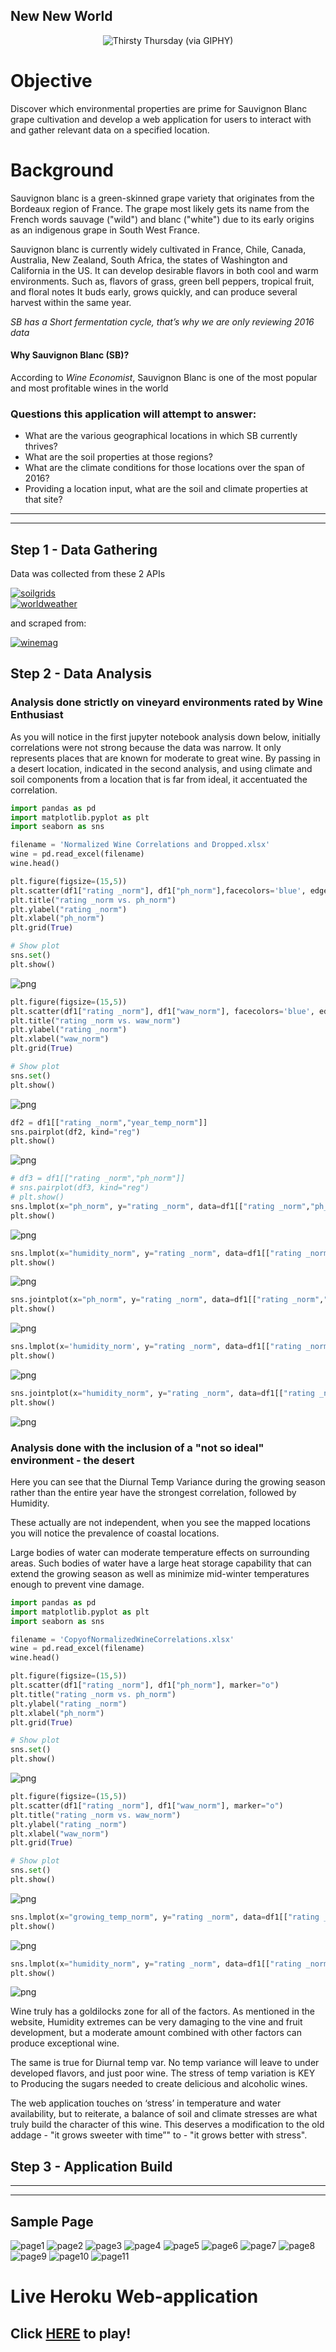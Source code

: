 ## New New World

<p align="center">
    <img alt='Thirsty Thursday (via GIPHY)' src="https://media.giphy.com/media/afFg1TjbR9s2I/giphy.gif"/>
</p>


# Objective

Discover which environmental properties are prime for Sauvignon Blanc grape cultivation and develop a web application for users to interact with and gather relevant data on a specified location.


# Background

Sauvignon blanc is a green-skinned grape variety that originates from the Bordeaux region of France. The grape most likely gets its name from the French words sauvage ("wild") and blanc ("white") due to its early origins as an indigenous grape in South West France.


Sauvignon blanc is currently widely cultivated in France, Chile, Canada, Australia, New Zealand, South Africa, the states of Washington and California in the US. It can develop desirable flavors in both cool and warm environments. Such as, flavors of grass, green bell peppers, tropical fruit, and floral notes It buds early, grows quickly, and can produce several harvest within the same year.

_SB has a Short fermentation cycle, that’s why we are only reviewing 2016 data_


#### Why Sauvignon Blanc (SB)?
According to _Wine Economist_, Sauvignon Blanc is one of the most popular and most profitable wines in the world


### Questions this application will attempt to answer:
+ What are the various geographical locations in which SB currently thrives?
+ What are the soil properties at those regions?
+ What are the climate conditions for those locations over the span of 2016?
+ Providing a location input, what are the soil and climate properties at that site?


---

---


## Step 1 - Data Gathering

Data was collected from these 2 APIs

<a href="https://rest.soilgrids.org/">![soilgrids](images/soilgrids.png)</a><br>
<a href="https://developer.worldweatheronline.com/">![worldweather](images/worldweather.png)</a>

and scraped from:

<a href="https://www.winemag.com/">![winemag](images/wenthusiast.jpg)</a>


## Step 2 - Data Analysis

### Analysis done strictly on vineyard environments rated by Wine Enthusiast

As you will notice in the first jupyter notebook analysis down below, initially correlations were not strong because the data was narrow. It only represents places that are known for moderate to great wine. By passing in a desert location, indicated in the second analysis, and using climate and soil components from a location that is far from ideal, it accentuated the correlation.


```python
import pandas as pd
import matplotlib.pyplot as plt
import seaborn as sns
```


```python
filename = 'Normalized Wine Correlations and Dropped.xlsx'
wine = pd.read_excel(filename)
wine.head()
```




<div>
<!-- <style>
    .dataframe thead tr:only-child th {
        text-align: right;
    }

    .dataframe thead th {
        text-align: left;
    }

    .dataframe tbody tr th {
        vertical-align: top;
    }
</style> -->
<table border="1" class="dataframe">
  <thead>
    <tr style="text-align: right;">
      <th></th>
      <th>iso3</th>
      <th>appell_city</th>
      <th>appell_country</th>
      <th>appell_region</th>
      <th>appell_state</th>
      <th>lat</th>
      <th>lon</th>
      <th>lat.1</th>
      <th>lon.1</th>
      <th>price</th>
      <th>...</th>
      <th>clay_correl</th>
      <th>pH</th>
      <th>ph_norm</th>
      <th>ph_correl</th>
      <th>water_at_withering</th>
      <th>waw_norm</th>
      <th>waw_correl</th>
      <th>bulk_density</th>
      <th>bulk_norm</th>
      <th>bulk_correl</th>
    </tr>
  </thead>
  <tbody>
    <tr>
      <th>0</th>
      <td>ARG</td>
      <td>Argentina</td>
      <td>Argentina</td>
      <td>Mendoza Province</td>
      <td>Mendoza Province</td>
      <td>-32.889625</td>
      <td>-68.852687</td>
      <td>-32.889625</td>
      <td>-68.852687</td>
      <td>18</td>
      <td>...</td>
      <td>-0.027127</td>
      <td>77</td>
      <td>78.34375</td>
      <td>-0.211055</td>
      <td>17</td>
      <td>34.0</td>
      <td>0.092602</td>
      <td>1489</td>
      <td>66.089655</td>
      <td>0.032192</td>
    </tr>
    <tr>
      <th>1</th>
      <td>ARG</td>
      <td>Mendoza Province</td>
      <td>Argentina</td>
      <td>Luján de Cuyo</td>
      <td>Mendoza Province</td>
      <td>-33.039104</td>
      <td>-68.879864</td>
      <td>-33.039104</td>
      <td>-68.879864</td>
      <td>42</td>
      <td>...</td>
      <td>NaN</td>
      <td>78</td>
      <td>81.43750</td>
      <td>NaN</td>
      <td>17</td>
      <td>34.0</td>
      <td>NaN</td>
      <td>1518</td>
      <td>72.689655</td>
      <td>NaN</td>
    </tr>
    <tr>
      <th>2</th>
      <td>ARG</td>
      <td>Mendoza Province</td>
      <td>Argentina</td>
      <td>Mendoza</td>
      <td>Mendoza Province</td>
      <td>-32.889459</td>
      <td>-68.845839</td>
      <td>-32.889459</td>
      <td>-68.845839</td>
      <td>10</td>
      <td>...</td>
      <td>NaN</td>
      <td>77</td>
      <td>78.34375</td>
      <td>NaN</td>
      <td>17</td>
      <td>34.0</td>
      <td>NaN</td>
      <td>1479</td>
      <td>63.813793</td>
      <td>NaN</td>
    </tr>
    <tr>
      <th>3</th>
      <td>ARG</td>
      <td>Mendoza Province</td>
      <td>Argentina</td>
      <td>Uco Valley</td>
      <td>Mendoza Province</td>
      <td>-33.600036</td>
      <td>-69.282703</td>
      <td>-33.600036</td>
      <td>-69.282703</td>
      <td>15</td>
      <td>...</td>
      <td>NaN</td>
      <td>78</td>
      <td>81.43750</td>
      <td>NaN</td>
      <td>18</td>
      <td>40.6</td>
      <td>NaN</td>
      <td>1421</td>
      <td>50.613793</td>
      <td>NaN</td>
    </tr>
    <tr>
      <th>4</th>
      <td>ARG</td>
      <td>Mendoza Province</td>
      <td>Argentina</td>
      <td>Uco Valley</td>
      <td>Mendoza Province</td>
      <td>-33.600036</td>
      <td>-69.282703</td>
      <td>-33.600036</td>
      <td>-69.282703</td>
      <td>10</td>
      <td>...</td>
      <td>NaN</td>
      <td>78</td>
      <td>81.43750</td>
      <td>NaN</td>
      <td>18</td>
      <td>40.6</td>
      <td>NaN</td>
      <td>1421</td>
      <td>50.613793</td>
      <td>NaN</td>
    </tr>
  </tbody>
</table>
<p>5 rows × 105 columns</p>
</div>




```python
df = wine[['growing_temp_correl','year_temp_correl','max_temp_correl','min_temp_correl','max_min_correl',
      'hum_correl','precip_correl','carbon_correl','cec_correl','clay_correl','ph_correl',
      'waw_correl','bulk_correl']]
new_df = df[0:1]
new_df
```




<div>
<!-- <style>
    .dataframe thead tr:only-child th {
        text-align: right;
    }

    .dataframe thead th {
        text-align: left;
    }

    .dataframe tbody tr th {
        vertical-align: top;
    }
</style> -->
<table border="1" class="dataframe">
  <thead>
    <tr style="text-align: right;">
      <th></th>
      <th>growing_temp_correl</th>
      <th>year_temp_correl</th>
      <th>max_temp_correl</th>
      <th>min_temp_correl</th>
      <th>max_min_correl</th>
      <th>hum_correl</th>
      <th>precip_correl</th>
      <th>carbon_correl</th>
      <th>cec_correl</th>
      <th>clay_correl</th>
      <th>ph_correl</th>
      <th>waw_correl</th>
      <th>bulk_correl</th>
    </tr>
  </thead>
  <tbody>
    <tr>
      <th>0</th>
      <td>-0.134643</td>
      <td>-0.044223</td>
      <td>-0.152918</td>
      <td>-0.02064</td>
      <td>-0.104366</td>
      <td>0.148011</td>
      <td>0.116698</td>
      <td>0.047044</td>
      <td>0.044261</td>
      <td>-0.027127</td>
      <td>-0.211055</td>
      <td>0.092602</td>
      <td>0.032192</td>
    </tr>
  </tbody>
</table>
</div>




```python
new_df.plot(kind='bar',figsize=(15,5))
plt.title("Correlation coefficient Comparison")
plt.ylabel("Correlation coefficient")
plt.xlabel("Factor")
plt.show()
```


![png](images/analysis/output_3_0.png)



```python
df1 = wine[['growing_temp_norm','rating _norm','year_temp_norm','max_temp_norm','min_temp_norm','max_min_norm',
      'humidity_norm','precip_norm','carbon_norm','cec_norm','clay_norm','ph_norm','waw_norm','bulk_norm']]
df1.head()
```




<div>
<!-- <style>
    .dataframe thead tr:only-child th {
        text-align: right;
    }

    .dataframe thead th {
        text-align: left;
    }

    .dataframe tbody tr th {
        vertical-align: top;
    }
</style> -->
<table border="1" class="dataframe">
  <thead>
    <tr style="text-align: right;">
      <th></th>
      <th>growing_temp_norm</th>
      <th>rating _norm</th>
      <th>year_temp_norm</th>
      <th>max_temp_norm</th>
      <th>min_temp_norm</th>
      <th>max_min_norm</th>
      <th>humidity_norm</th>
      <th>precip_norm</th>
      <th>carbon_norm</th>
      <th>cec_norm</th>
      <th>clay_norm</th>
      <th>ph_norm</th>
      <th>waw_norm</th>
      <th>bulk_norm</th>
    </tr>
  </thead>
  <tbody>
    <tr>
      <th>0</th>
      <td>66.961771</td>
      <td>23.846154</td>
      <td>73.608726</td>
      <td>66.775003</td>
      <td>59.742481</td>
      <td>64.481524</td>
      <td>33.70719</td>
      <td>36.689004</td>
      <td>10.658537</td>
      <td>10.580645</td>
      <td>67.00</td>
      <td>78.34375</td>
      <td>34.0</td>
      <td>66.089655</td>
    </tr>
    <tr>
      <th>1</th>
      <td>66.961771</td>
      <td>46.692308</td>
      <td>73.608726</td>
      <td>66.775003</td>
      <td>59.742481</td>
      <td>64.481524</td>
      <td>33.70719</td>
      <td>36.689004</td>
      <td>8.243902</td>
      <td>10.580645</td>
      <td>64.25</td>
      <td>81.43750</td>
      <td>34.0</td>
      <td>72.689655</td>
    </tr>
    <tr>
      <th>2</th>
      <td>66.961771</td>
      <td>31.461538</td>
      <td>73.608726</td>
      <td>66.775003</td>
      <td>59.742481</td>
      <td>64.481524</td>
      <td>33.70719</td>
      <td>36.689004</td>
      <td>10.658537</td>
      <td>16.967742</td>
      <td>64.25</td>
      <td>78.34375</td>
      <td>34.0</td>
      <td>63.813793</td>
    </tr>
    <tr>
      <th>3</th>
      <td>66.961771</td>
      <td>39.076923</td>
      <td>73.608726</td>
      <td>66.775003</td>
      <td>59.742481</td>
      <td>64.481524</td>
      <td>33.70719</td>
      <td>36.689004</td>
      <td>17.902439</td>
      <td>32.935484</td>
      <td>61.50</td>
      <td>81.43750</td>
      <td>40.6</td>
      <td>50.613793</td>
    </tr>
    <tr>
      <th>4</th>
      <td>66.961771</td>
      <td>31.461538</td>
      <td>73.608726</td>
      <td>66.775003</td>
      <td>59.742481</td>
      <td>64.481524</td>
      <td>33.70719</td>
      <td>36.689004</td>
      <td>17.902439</td>
      <td>32.935484</td>
      <td>61.50</td>
      <td>81.43750</td>
      <td>40.6</td>
      <td>50.613793</td>
    </tr>
  </tbody>
</table>
</div>




```python
plt.figure(figsize=(15,5))
plt.scatter(df1["rating _norm"], df1["year_temp_norm"],facecolors='blue', edgecolors='black', marker="o")
plt.title("rating _norm vs. year_temp_norm")
plt.ylabel("rating _norm")
plt.xlabel("year_temp_norm")
plt.grid(True)

# Show plot
sns.set()
plt.show()
```


![png](images/analysis/output_5_0.png)



```python
plt.figure(figsize=(15,5))
plt.scatter(df1["rating _norm"], df1["max_temp_norm"],facecolors='blue', edgecolors='black', marker="o")
plt.title("rating _norm vs. max_temp_norm")
plt.ylabel("rating _norm")
plt.xlabel("max_temp_norm")
plt.grid(True)

# Show plot
sns.set()
plt.show()
```


![png](images/analysis/output_6_0.png)



```python
plt.figure(figsize=(15,5))
plt.scatter(df1["rating _norm"], df1["max_min_norm"],facecolors='blue', edgecolors='black', marker="o")
plt.title("rating _norm vs. max_min_norm")
plt.ylabel("rating _norm")
plt.xlabel("max_min_norm")
plt.grid(True)

# Show plot
sns.set()
plt.show()
```


![png](images/analysis/output_7_0.png)



```python
plt.figure(figsize=(15,5))
plt.scatter(df1["rating _norm"], df1["humidity_norm"],facecolors='blue', edgecolors='black', marker="o")
plt.title("rating _norm vs. humidity_norm")
plt.ylabel("rating _norm")
plt.xlabel("humidity_norm")
plt.grid(True)

# Show plot
sns.set()
plt.show()
```


![png](images/analysis/output_8_0.png)



```python
plt.figure(figsize=(15,5))
plt.scatter(df1["rating _norm"], df1["precip_norm"],facecolors='blue', edgecolors='black', marker="o")
plt.title("rating _norm vs. precip_norm")
plt.ylabel("rating _norm")
plt.xlabel("precip_norm")
plt.grid(True)

# Show plot
sns.set()
plt.show()
```


![png](images/analysis/output_9_0.png)



```python
plt.figure(figsize=(15,5))
plt.scatter(df1["rating _norm"], df1["carbon_norm"], facecolors='blue', edgecolors='black',marker="o")
plt.title("rating _norm vs. carbon_norm")
plt.ylabel("rating _norm")
plt.xlabel("carbon_norm")
plt.grid(True)

# Show plot
sns.set()
plt.show()
```


![png](images/analysis/output_10_0.png)



<!-- ```python
plt.figure(figsize=(15,5))
plt.scatter(df1["rating _norm"], df1["cec_norm"],facecolors='blue', edgecolors='black', marker="o")
plt.title("rating _norm vs. cec_norm")
plt.ylabel("rating _norm")
plt.xlabel("cec_norm")
plt.grid(True)

# Show plot
sns.set()
plt.show()
```


![png](images/analysis/output_11_0.png) -->



<!-- ```python
plt.figure(figsize=(15,5))
plt.scatter(df1["rating _norm"], df1["clay_norm"], facecolors='blue', edgecolors='black',marker="o")
plt.title("rating _norm vs. clay_norm")
plt.ylabel("rating _norm")
plt.xlabel("clay_norm")
plt.grid(True)

# Show plot
sns.set()
plt.show()
```


![png](images/analysis/output_12_0.png) -->



```python
plt.figure(figsize=(15,5))
plt.scatter(df1["rating _norm"], df1["ph_norm"],facecolors='blue', edgecolors='black', marker="o")
plt.title("rating _norm vs. ph_norm")
plt.ylabel("rating _norm")
plt.xlabel("ph_norm")
plt.grid(True)

# Show plot
sns.set()
plt.show()
```


![png](images/analysis/output_13_0.png)



```python
plt.figure(figsize=(15,5))
plt.scatter(df1["rating _norm"], df1["waw_norm"], facecolors='blue', edgecolors='black',marker="o")
plt.title("rating _norm vs. waw_norm")
plt.ylabel("rating _norm")
plt.xlabel("waw_norm")
plt.grid(True)

# Show plot
sns.set()
plt.show()
```


![png](images/analysis/output_14_0.png)



<!-- ```python
plt.figure(figsize=(15,5))
plt.scatter(df1["rating _norm"], df1["bulk_norm"],facecolors='blue', edgecolors='black', marker="o")
plt.title("rating _norm vs. bulk_norm")
plt.ylabel("rating _norm")
plt.xlabel("bulk_norm")
plt.grid(True)

# Show plot
sns.set()
plt.show()
```


![png](images/analysis/output_15_0.png) -->



<!-- ```python
# multiple linear correlations
```


```python
sns.pairplot(df1, kind="reg")
plt.show()
```


![png](images/analysis/output_17_0.png) -->



```python
df2 = df1[["rating _norm","year_temp_norm"]]
sns.pairplot(df2, kind="reg")
plt.show()
```


![png](images/analysis/output_18_0.png)



```python
# df3 = df1[["rating _norm","ph_norm"]]
# sns.pairplot(df3, kind="reg")
# plt.show()
sns.lmplot(x="ph_norm", y="rating _norm", data=df1[["rating _norm","ph_norm"]], x_jitter=.05)
plt.show()
```


![png](images/analysis/output_19_0.png)



```python
sns.lmplot(x="humidity_norm", y="rating _norm", data=df1[["rating _norm","humidity_norm"]], x_jitter=.05)
plt.show()
```


![png](images/analysis/output_20_0.png)



```python
sns.jointplot(x="ph_norm", y="rating _norm", data=df1[["rating _norm","ph_norm"]], kind="reg")
plt.show()
```


![png](images/analysis/output_21_0.png)



```python
sns.lmplot(x='humidity_norm', y="rating _norm", data=df1[["rating _norm",'humidity_norm']], x_jitter=.05)
plt.show()
```


![png](images/analysis/output_22_0.png)



```python
sns.jointplot(x="humidity_norm", y="rating _norm", data=df1[["rating _norm","humidity_norm"]], kind="reg")
plt.show()
```


![png](images/analysis/output_23_0.png)


### Analysis done with the inclusion of a "not so ideal" environment - the desert

Here you can see that the Diurnal Temp Variance during the growing season rather than the entire year have the strongest correlation, followed by Humidity.

These actually are not independent, when you see the mapped locations you will notice the prevalence of coastal locations.

Large bodies of water can moderate temperature effects on surrounding areas. Such bodies of water have a large heat storage capability that can extend the growing season as well as minimize mid-winter temperatures enough to prevent vine damage.



```python
import pandas as pd
import matplotlib.pyplot as plt
import seaborn as sns
```


```python
filename = 'CopyofNormalizedWineCorrelations.xlsx'
wine = pd.read_excel(filename)
wine.head()
```




<div>
<!-- <style>
    .dataframe thead tr:only-child th {
        text-align: right;
    }

    .dataframe thead th {
        text-align: left;
    }

    .dataframe tbody tr th {
        vertical-align: top;
    }
</style> -->
<table border="1" class="dataframe">
  <thead>
    <tr style="text-align: right;">
      <th></th>
      <th>iso3</th>
      <th>appell_city</th>
      <th>appell_country</th>
      <th>appell_region</th>
      <th>appell_state</th>
      <th>lat</th>
      <th>lon</th>
      <th>lat.1</th>
      <th>lon.1</th>
      <th>price</th>
      <th>...</th>
      <th>clay_correl</th>
      <th>pH</th>
      <th>ph_norm</th>
      <th>ph_correl</th>
      <th>water_at_withering</th>
      <th>waw_norm</th>
      <th>waw_correl</th>
      <th>bulk_density</th>
      <th>bulk_norm</th>
      <th>bulk_correl</th>
    </tr>
  </thead>
  <tbody>
    <tr>
      <th>0</th>
      <td>ARG</td>
      <td>Argentina</td>
      <td>Argentina</td>
      <td>Mendoza Province</td>
      <td>Mendoza Province</td>
      <td>-32.889625</td>
      <td>-68.852687</td>
      <td>-32.889625</td>
      <td>-68.852687</td>
      <td>18</td>
      <td>...</td>
      <td>0.063138</td>
      <td>77</td>
      <td>78.34375</td>
      <td>-0.178641</td>
      <td>17</td>
      <td>34.0</td>
      <td>0.157543</td>
      <td>1489</td>
      <td>66.089655</td>
      <td>-0.029926</td>
    </tr>
    <tr>
      <th>1</th>
      <td>TEST</td>
      <td>TEST</td>
      <td>TEST</td>
      <td>DESERT</td>
      <td>TEST</td>
      <td>35.011000</td>
      <td>-115.473460</td>
      <td>35.011000</td>
      <td>-115.473460</td>
      <td>0</td>
      <td>...</td>
      <td>NaN</td>
      <td>80</td>
      <td>87.62500</td>
      <td>NaN</td>
      <td>15</td>
      <td>20.8</td>
      <td>NaN</td>
      <td>1591</td>
      <td>89.303448</td>
      <td>NaN</td>
    </tr>
    <tr>
      <th>2</th>
      <td>ARG</td>
      <td>Mendoza Province</td>
      <td>Argentina</td>
      <td>Luján de Cuyo</td>
      <td>Mendoza Province</td>
      <td>-33.039104</td>
      <td>-68.879864</td>
      <td>-33.039104</td>
      <td>-68.879864</td>
      <td>42</td>
      <td>...</td>
      <td>NaN</td>
      <td>78</td>
      <td>81.43750</td>
      <td>NaN</td>
      <td>17</td>
      <td>34.0</td>
      <td>NaN</td>
      <td>1518</td>
      <td>72.689655</td>
      <td>NaN</td>
    </tr>
    <tr>
      <th>3</th>
      <td>ARG</td>
      <td>Mendoza Province</td>
      <td>Argentina</td>
      <td>Mendoza</td>
      <td>Mendoza Province</td>
      <td>-32.889459</td>
      <td>-68.845839</td>
      <td>-32.889459</td>
      <td>-68.845839</td>
      <td>10</td>
      <td>...</td>
      <td>NaN</td>
      <td>77</td>
      <td>78.34375</td>
      <td>NaN</td>
      <td>17</td>
      <td>34.0</td>
      <td>NaN</td>
      <td>1479</td>
      <td>63.813793</td>
      <td>NaN</td>
    </tr>
    <tr>
      <th>4</th>
      <td>ARG</td>
      <td>Mendoza Province</td>
      <td>Argentina</td>
      <td>Uco Valley</td>
      <td>Mendoza Province</td>
      <td>-33.600036</td>
      <td>-69.282703</td>
      <td>-33.600036</td>
      <td>-69.282703</td>
      <td>15</td>
      <td>...</td>
      <td>NaN</td>
      <td>78</td>
      <td>81.43750</td>
      <td>NaN</td>
      <td>18</td>
      <td>40.6</td>
      <td>NaN</td>
      <td>1421</td>
      <td>50.613793</td>
      <td>NaN</td>
    </tr>
  </tbody>
</table>
<p>5 rows × 105 columns</p>
</div>




```python
df = wine[['growing_temp_correl','year_temp_correl','max_temp_correl','min_temp_correl','max_min_correl',
      'hum_correl','precip_correl','carbon_correl','cec_correl','clay_correl','ph_correl',
      'waw_correl','bulk_correl']]
new_df = df[0:1]
new_df
```




<div>
<!-- <style>
    .dataframe thead tr:only-child th {
        text-align: right;
    }

    .dataframe thead th {
        text-align: left;
    }

    .dataframe tbody tr th {
        vertical-align: top;
    }
</style> -->
<table border="1" class="dataframe">
  <thead>
    <tr style="text-align: right;">
      <th></th>
      <th>growing_temp_correl</th>
      <th>year_temp_correl</th>
      <th>max_temp_correl</th>
      <th>min_temp_correl</th>
      <th>max_min_correl</th>
      <th>hum_correl</th>
      <th>precip_correl</th>
      <th>carbon_correl</th>
      <th>cec_correl</th>
      <th>clay_correl</th>
      <th>ph_correl</th>
      <th>waw_correl</th>
      <th>bulk_correl</th>
    </tr>
  </thead>
  <tbody>
    <tr>
      <th>0</th>
      <td>-0.441547</td>
      <td>-0.403961</td>
      <td>-0.230296</td>
      <td>0.08805</td>
      <td>-0.244262</td>
      <td>0.328747</td>
      <td>0.146282</td>
      <td>0.080658</td>
      <td>0.056495</td>
      <td>0.063138</td>
      <td>-0.178641</td>
      <td>0.157543</td>
      <td>-0.029926</td>
    </tr>
  </tbody>
</table>
</div>




```python
new_df.plot(kind='bar',figsize=(15,5))
plt.title("Correlation coefficient Comparison")
plt.ylabel("Correlation coefficient")
plt.xlabel("Factor")
plt.show()
```


![png](images/analysis/output_3_0_1.png)



```python
df1 = wine[['rating _norm','growing_temp_norm','year_temp_norm','max_temp_norm','min_temp_norm','max_min_norm',
      'humidity_norm','precip_norm','carbon_norm','cec_norm','clay_norm','ph_norm','waw_norm','bulk_norm']]
df1.head()
```




<div>
<!-- <style>
    .dataframe thead tr:only-child th {
        text-align: right;
    }

    .dataframe thead th {
        text-align: left;
    }

    .dataframe tbody tr th {
        vertical-align: top;
    }
</style> -->
<table border="1" class="dataframe">
  <thead>
    <tr style="text-align: right;">
      <th></th>
      <th>rating _norm</th>
      <th>growing_temp_norm</th>
      <th>year_temp_norm</th>
      <th>max_temp_norm</th>
      <th>min_temp_norm</th>
      <th>max_min_norm</th>
      <th>humidity_norm</th>
      <th>precip_norm</th>
      <th>carbon_norm</th>
      <th>cec_norm</th>
      <th>clay_norm</th>
      <th>ph_norm</th>
      <th>waw_norm</th>
      <th>bulk_norm</th>
    </tr>
  </thead>
  <tbody>
    <tr>
      <th>0</th>
      <td>89.468085</td>
      <td>26.573825</td>
      <td>31.841776</td>
      <td>53.176157</td>
      <td>59.742481</td>
      <td>48.879743</td>
      <td>59.935612</td>
      <td>36.689004</td>
      <td>10.658537</td>
      <td>10.580645</td>
      <td>67.00</td>
      <td>78.34375</td>
      <td>34.0</td>
      <td>66.089655</td>
    </tr>
    <tr>
      <th>1</th>
      <td>1.000000</td>
      <td>100.000000</td>
      <td>100.000000</td>
      <td>100.000000</td>
      <td>21.283835</td>
      <td>100.000000</td>
      <td>1.000000</td>
      <td>5.118899</td>
      <td>1.000000</td>
      <td>29.741935</td>
      <td>42.25</td>
      <td>87.62500</td>
      <td>20.8</td>
      <td>89.303448</td>
    </tr>
    <tr>
      <th>2</th>
      <td>92.627660</td>
      <td>26.573825</td>
      <td>31.841776</td>
      <td>53.176157</td>
      <td>59.742481</td>
      <td>48.879743</td>
      <td>59.935612</td>
      <td>36.689004</td>
      <td>8.243902</td>
      <td>10.580645</td>
      <td>64.25</td>
      <td>81.43750</td>
      <td>34.0</td>
      <td>72.689655</td>
    </tr>
    <tr>
      <th>3</th>
      <td>90.521277</td>
      <td>26.573825</td>
      <td>31.841776</td>
      <td>53.176157</td>
      <td>59.742481</td>
      <td>48.879743</td>
      <td>59.935612</td>
      <td>36.689004</td>
      <td>10.658537</td>
      <td>16.967742</td>
      <td>64.25</td>
      <td>78.34375</td>
      <td>34.0</td>
      <td>63.813793</td>
    </tr>
    <tr>
      <th>4</th>
      <td>91.574468</td>
      <td>26.573825</td>
      <td>31.841776</td>
      <td>53.176157</td>
      <td>59.742481</td>
      <td>48.879743</td>
      <td>59.935612</td>
      <td>36.689004</td>
      <td>17.902439</td>
      <td>32.935484</td>
      <td>61.50</td>
      <td>81.43750</td>
      <td>40.6</td>
      <td>50.613793</td>
    </tr>
  </tbody>
</table>
</div>


```python
plt.figure(figsize=(15,5))
plt.scatter(df1["rating _norm"], df1["max_temp_norm"], marker="o")
plt.title("rating _norm vs. max_temp_norm")
plt.ylabel("rating _norm")
plt.xlabel("max_temp_norm")
plt.grid(True)

# Show plot
sns.set()
plt.show()
```


![png](images/analysis/output_6_0_1.png)



```python
plt.figure(figsize=(15,5))
plt.scatter(df1["rating _norm"], df1["max_min_norm"], marker="o")
plt.title("rating _norm vs. max_min_norm")
plt.ylabel("rating _norm")
plt.xlabel("max_min_norm")
plt.grid(True)

# Show plot
sns.set()
plt.show()
```


![png](images/analysis/output_7_0_1.png)



```python
plt.figure(figsize=(15,5))
plt.scatter(df1["rating _norm"], df1["humidity_norm"], marker="o")
plt.title("rating _norm vs. humidity_norm")
plt.ylabel("rating _norm")
plt.xlabel("humidity_norm")
plt.grid(True)

# Show plot
sns.set()
plt.show()
```


![png](images/analysis/output_8_0_1.png)



```python
plt.figure(figsize=(15,5))
plt.scatter(df1["rating _norm"], df1["precip_norm"], marker="o")
plt.title("rating _norm vs. precip_norm")
plt.ylabel("rating _norm")
plt.xlabel("precip_norm")
plt.grid(True)

# Show plot
sns.set()
plt.show()
```


![png](images/analysis/output_9_0_1.png)



```python
plt.figure(figsize=(15,5))
plt.scatter(df1["rating _norm"], df1["carbon_norm"], marker="o")
plt.title("rating _norm vs. carbon_norm")
plt.ylabel("rating _norm")
plt.xlabel("carbon_norm")
plt.grid(True)

# Show plot
sns.set()
plt.show()
```


![png](images/analysis/output_10_0_1.png)



<!-- ```python
plt.figure(figsize=(15,5))
plt.scatter(df1["rating _norm"], df1["cec_norm"], marker="o")
plt.title("rating _norm vs. cec_norm")
plt.ylabel("rating _norm")
plt.xlabel("cec_norm")
plt.grid(True)

# Show plot
sns.set()
plt.show()
```


![png](images/analysis/output_11_0_1.png) -->



<!-- ```python
plt.figure(figsize=(15,5))
plt.scatter(df1["rating _norm"], df1["clay_norm"], marker="o")
plt.title("rating _norm vs. clay_norm")
plt.ylabel("rating _norm")
plt.xlabel("clay_norm")
plt.grid(True)

# Show plot
sns.set()
plt.show()
```


![png](images/analysis/output_12_0_1.png) -->



```python
plt.figure(figsize=(15,5))
plt.scatter(df1["rating _norm"], df1["ph_norm"], marker="o")
plt.title("rating _norm vs. ph_norm")
plt.ylabel("rating _norm")
plt.xlabel("ph_norm")
plt.grid(True)

# Show plot
sns.set()
plt.show()
```


![png](images/analysis/output_13_0_1.png)



```python
plt.figure(figsize=(15,5))
plt.scatter(df1["rating _norm"], df1["waw_norm"], marker="o")
plt.title("rating _norm vs. waw_norm")
plt.ylabel("rating _norm")
plt.xlabel("waw_norm")
plt.grid(True)

# Show plot
sns.set()
plt.show()
```


![png](images/analysis/output_14_0_1.png)



<!-- ```python
plt.figure(figsize=(15,5))
plt.scatter(df1["rating _norm"], df1["bulk_norm"], marker="o")
plt.title("rating _norm vs. bulk_norm")
plt.ylabel("rating _norm")
plt.xlabel("bulk_norm")
plt.grid(True)

# Show plot
sns.set()
plt.show()
```


![png](images/analysis/output_15_0_1.png) -->



```python
sns.lmplot(x="growing_temp_norm", y="rating _norm", data=df1[["rating _norm","growing_temp_norm"]], x_jitter=.05)
plt.show()
```


![png](images/analysis/output_16_0_1.png)



```python
sns.lmplot(x="humidity_norm", y="rating _norm", data=df1[["rating _norm","humidity_norm"]], x_jitter=.05)
plt.show()
```


![png](images/analysis/output_17_0_1.png)

Wine truly has a goldilocks zone for all of the factors. As mentioned in the website, Humidity extremes can be very damaging to the vine and fruit development, but a moderate amount combined with other factors can produce exceptional wine.

The same is true for Diurnal temp var. No temp variance will leave to under developed flavors, and just poor wine. The stress of temp variation is KEY to
Producing the sugars needed to create delicious and alcoholic wines.

The web application touches on ‘stress’ in temperature and water availability, but to reiterate, a balance of soil and climate stresses are what truly build the character of this wine. This deserves a modification to the old addage - "it grows sweeter with time”" to - "it grows better with stress".


## Step 3 - Application Build


---

---

## Sample Page

![page1](images/page_1.png)
![page2](images/page_2.png)
![page3](images/page_3.png)
![page4](images/page_4.png)
![page5](images/page_5.png)
![page6](images/page_6.png)
![page7](images/page_7.png)
![page8](images/page_8.png)
![page9](images/page_9.png)
![page10](images/page_10.png)
![page11](images/page_11.png)

# Live Heroku Web-application
## Click [HERE](https://sauvignon-blanc-opt.herokuapp.com/) to play!

